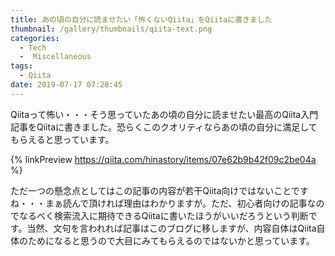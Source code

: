 ```yaml
---
title: あの頃の自分に読ませたい「怖くないQiita」をQiitaに書きました
thumbnail: /gallery/thumbnails/qiita-text.png
categories:
  - Tech
  -  Miscellaneous
tags:
  - Qiita
date: 2019-07-17 07:28:45
---
```

Qiitaって怖い・・・そう思っていたあの頃の自分に読ませたい最高のQiita入門記事をQiitaに書きました。恐らくこのクオリティならあの頃の自分に満足してもらえると思っています。

{% linkPreview https://qiita.com/hinastory/items/07e62b9b42f09c2be04a %}

ただ一つの懸念点としてはこの記事の内容が若干Qiita向けではないことですね・・・まぁ読んで頂ければ理由はわかりますが。ただ、初心者向けの記事なのでなるべく検索流入に期待できるQiitaに書いたほうがいいだろうという判断です。当然、文句を言われれば記事はこのブログに移しますが、内容自体はQiita自体のためになると思うので大目にみてもらえるのではないかと思っています。
